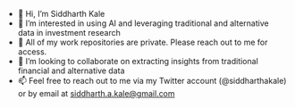 - 👋 Hi, I’m Siddharth Kale
- 👀 I’m interested in using AI and leveraging traditional and alternative data in investment research
- 🌱 All of my work repositories are private. Please reach out to me for access.
- 💞️ I’m looking to collaborate on extracting insights from traditional financial and alternative data
- 📫 Feel free to reach out to me via my Twitter account (@siddharthakale) or by email at siddharth.a.kale@gmail.com

<!---
siddharth-kale/siddharth-kale is a ✨ special ✨ repository because its `README.md` (this file) appears on your GitHub profile.
You can click the Preview link to take a look at your changes.
--->
